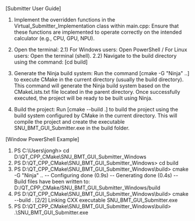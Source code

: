 
[Submitter User Guide]
1. Implement the overridden functions in the Virtual_Submitter_Implementation class within main.cpp:
Ensure that these functions are implemented to operate correctly on the intended calculator (e.g., CPU, GPU, NPU).

2. Open the terminal:
  2.1) For Windows users: Open PowerShell / For Linux users: Open the terminal (shell).
  2.2) Navigate to the build directory using the command: [cd build]

3. Generate the Ninja build system:
Run the command [cmake -G "Ninja" ..] to execute CMake in the current directory (usually the build directory). This command will generate the Ninja build system based on the CMakeLists.txt file located in the parent directory. Once successfully executed, the project will be ready to be built using Ninja.

4. Build the project:
Run [cmake --build .] to build the project using the build system configured by CMake in the current directory. This will compile the project and create the executable SNU_BMT_GUI_Submitter.exe in the build folder.

[Window PowerShell Example]
1. PS C:\Users\jongh> cd D:\QT_CPP_CMake\SNU_BMT_GUI_Submitter_Windows
2. PS D:\QT_CPP_CMake\SNU_BMT_GUI_Submitter_Windows> cd build
3. PS D:\QT_CPP_CMake\SNU_BMT_GUI_Submitter_Windows\build> cmake -G "Ninja" ..
-- Configuring done (0.9s)
-- Generating done (0.4s)
-- Build files have been written to: D:/QT_CPP_CMake/SNU_BMT_GUI_Submitter_Windows/build
4. PS D:\QT_CPP_CMake\SNU_BMT_GUI_Submitter_Windows\build> cmake --build .
[2/2] Linking CXX executable SNU_BMT_GUI_Submitter.exe
5. PS D:\QT_CPP_CMake\SNU_BMT_GUI_Submitter_Windows\build> .\SNU_BMT_GUI_Submitter.exe
